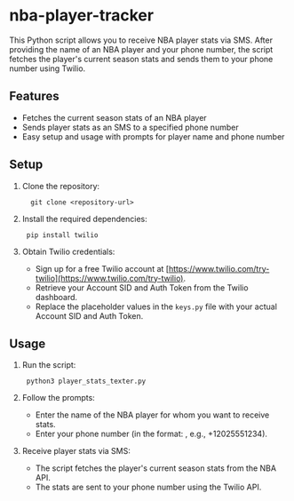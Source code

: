 # nba-player-tracker

This Python script allows you to receive NBA player stats via SMS. After providing the name of an NBA player and your phone number, the script fetches the player's current season stats and sends them to your phone number using Twilio.

## Features

- Fetches the current season stats of an NBA player
- Sends player stats as an SMS to a specified phone number
- Easy setup and usage with prompts for player name and phone number

## Setup

1. Clone the repository:

         git clone <repository-url>

2. Install the required dependencies:

        pip install twilio


3. Obtain Twilio credentials:

    - Sign up for a free Twilio account at [https://www.twilio.com/try-twilio](https://www.twilio.com/try-twilio).
    - Retrieve your Account SID and Auth Token from the Twilio dashboard.
    - Replace the placeholder values in the `keys.py` file with your actual Account SID and Auth Token.

## Usage

1. Run the script:

        python3 player_stats_texter.py


2. Follow the prompts:

    - Enter the name of the NBA player for whom you want to receive stats.
    - Enter your phone number (in the format: <country code><phone number>, e.g., +12025551234).

3. Receive player stats via SMS:

    - The script fetches the player's current season stats from the NBA API.
    - The stats are sent to your phone number using the Twilio API.


